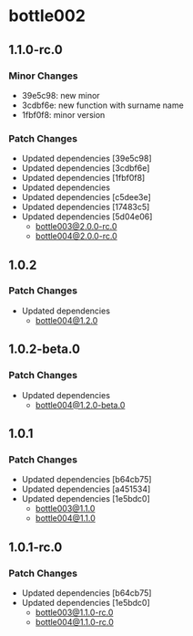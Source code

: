 # bottle002

## 1.1.0-rc.0

### Minor Changes

- 39e5c98: new minor
- 3cdbf6e: new function with surname name
- 1fbf0f8: minor version

### Patch Changes

- Updated dependencies [39e5c98]
- Updated dependencies [3cdbf6e]
- Updated dependencies [1fbf0f8]
- Updated dependencies
- Updated dependencies [c5dee3e]
- Updated dependencies [17483c5]
- Updated dependencies [5d04e06]
  - bottle003@2.0.0-rc.0
  - bottle004@2.0.0-rc.0

## 1.0.2

### Patch Changes

- Updated dependencies
  - bottle004@1.2.0

## 1.0.2-beta.0

### Patch Changes

- Updated dependencies
  - bottle004@1.2.0-beta.0

## 1.0.1

### Patch Changes

- Updated dependencies [b64cb75]
- Updated dependencies [a451534]
- Updated dependencies [1e5bdc0]
  - bottle003@1.1.0
  - bottle004@1.1.0

## 1.0.1-rc.0

### Patch Changes

- Updated dependencies [b64cb75]
- Updated dependencies [1e5bdc0]
  - bottle003@1.1.0-rc.0
  - bottle004@1.1.0-rc.0
